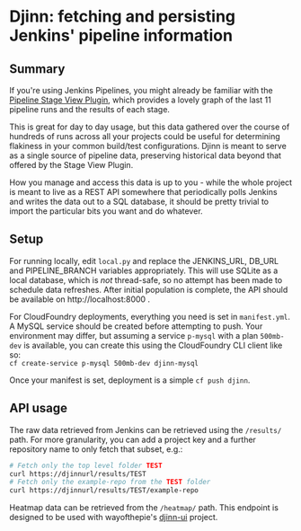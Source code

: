 # Djinn: fetching and persisting Jenkins' pipeline information

## Summary

If you're using Jenkins Pipelines, you might already be familiar with the 
[Pipeline Stage View Plugin](https://github.com/jenkinsci/pipeline-stage-view-plugin),
which provides a lovely graph of the last 11 pipeline runs and the results of each stage.

This is great for day to day usage, but this data gathered over the course of hundreds of 
runs across all your projects could be useful for determining flakiness in your common 
build/test configurations. Djinn is meant to serve as a single source of pipeline data,
preserving historical data beyond that offered by the Stage View Plugin.

How you manage and access this data is up to you - while the whole project is meant to 
live as a REST API somewhere that periodically polls Jenkins and writes the data out to 
a SQL database, it should be pretty trivial to import the particular bits you want
and do whatever. 

## Setup

For running locally, edit `local.py` and replace the JENKINS_URL, DB_URL and 
PIPELINE_BRANCH variables appropriately. This will use SQLite as a local database, which is 
_not_ thread-safe, so no attempt has been made to schedule data refreshes. After initial
population is complete, the API should be available on http://localhost:8000 .

For CloudFoundry deployments, everything you need is set in `manifest.yml`. A MySQL service
should be created before attempting to push. Your environment may differ, but assuming 
a service `p-mysql` with a plan `500mb-dev` is available, you can create this using the
CloudFoundry CLI client like so:  
`cf create-service p-mysql 500mb-dev djinn-mysql`

Once your manifest is set, deployment is a simple `cf push djinn`.

## API usage

The raw data retrieved from Jenkins can be retrieved using the `/results/` path. For
more granularity, you can add a project key and a further repository name to only
fetch that subset, e.g.:  
```bash
# Fetch only the top level folder TEST
curl https://djinnurl/results/TEST
# Fetch only the example-repo from the TEST folder
curl https://djinnurl/results/TEST/example-repo
```

Heatmap data can be retrieved from the `/heatmap/` path. This endpoint is designed to be 
used with wayofthepie's [djinn-ui](https://github.com/wayofthepie/djinn-ui) project.